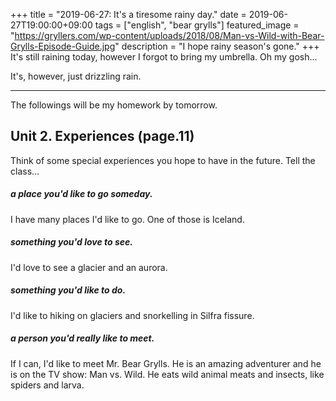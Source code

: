 +++
title =  "2019-06-27: It's a tiresome rainy day."
date = 2019-06-27T19:00:00+09:00
tags = ["english", "bear grylls"]
featured_image = "https://gryllers.com/wp-content/uploads/2018/08/Man-vs-Wild-with-Bear-Grylls-Episode-Guide.jpg"
description = "I hope rainy season's gone."
+++
It's still raining today,
however I forgot to bring my umbrella.
Oh my gosh...

It's, however, just drizzling rain.

- - -
The followings will be my homework by tomorrow.

## Unit 2. Experiences (page.11)
Think of some special experiences you hope to have in the future. Tell the class...

##### a place you'd like to go someday.
I have many places I'd like to go.
One of those is Iceland.

##### something you'd love to see.
I'd love to see a glacier and an aurora.

##### something you'd like to do.
I'd like to hiking on glaciers and snorkelling in Silfra fissure.

##### a person you'd really like to meet.
If I can, I'd like to meet Mr. Bear Grylls.
He is an amazing adventurer and he is on the TV show: Man vs. Wild.
He eats wild animal meats and insects, like spiders and larva.
